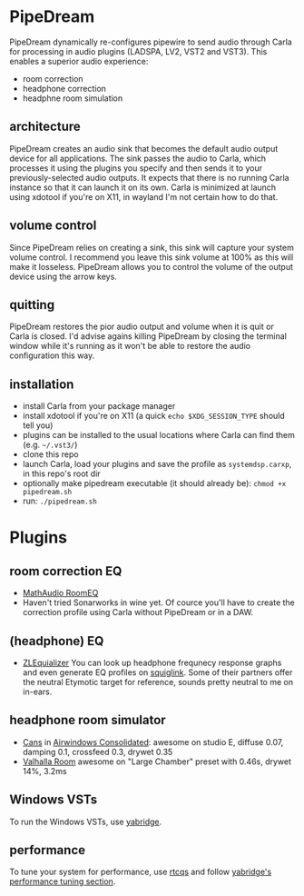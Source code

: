 # PipeDream

PipeDream dynamically re-configures pipewire to send audio through Carla for processing in audio plugins (LADSPA, LV2, VST2 and VST3).
This enables a superior audio experience:
 * room correction
 * headphone correction
 * headphne room simulation

## architecture
PipeDream creates an audio sink that becomes the default audio output device for all applications.
The sink passes the audio to Carla, which processes it using the plugins you specify and then sends it to your previously-selected audio outputs.
It expects that there is no running Carla instance so that it can launch it on its own.
Carla is minimized at launch using xdotool if you're on X11, in wayland I'm not certain how to do that.

## volume control
Since PipeDream relies on creating a sink, this sink will capture your system volume control.
I recommend you leave this sink volume at 100% as this will make it losseless.
PipeDream allows you to control the volume of the output device using the arrow keys.

## quitting
PipeDream restores the pior audio output and volume when it is quit or Carla is closed.
I'd advise agains killing PipeDream by closing the terminal window while it's running as it won't be able to restore the audio configuration this way.

## installation
 * install Carla from your package manager
 * install xdotool if you're on X11 (a quick `echo $XDG_SESSION_TYPE` should tell you)
 * plugins can be installed to the usual locations where Carla can find them (e.g. `~/.vst3/`)
 * clone this repo
 * launch Carla, load your plugins and save the profile as `systemdsp.carxp`, in this repo's root dir
 * optionally make pipedream executable (it should already be): `chmod +x pipedream.sh`
 * run: `./pipedream.sh`


# Plugins
## room correction EQ
 * [MathAudio RoomEQ](https://mathaudio.com/room-eq.htm) 
 * Haven't tried Sonarworks in wine yet.
Of cource you'll have to create the correction profile using Carla without PipeDream or in a DAW.

## (headphone) EQ
 * [ZLEquializer](https://github.com/ZL-Audio/ZLEqualizer)
You can look up headphone frequnecy response graphs and even generate EQ profiles on [squiglink](https://squig.link/).
Some of their partners offer the neutral Etymotic target for reference, sounds pretty neutral to me on in-ears.

## headphone room simulator
 * [Cans](https://www.airwindows.com/cans/) in [Airwindows Consolidated](https://github.com/baconpaul/airwin2rack/releases/tag/DAWPlugin): awesome on studio E, diffuse 0.07, damping 0.1, crossfeed 0.3, drywet 0.35
 * [Valhalla Room](https://valhalladsp.com/shop/reverb/valhalla-room/) awesome on "Large Chamber" preset with 0.46s, drywet 14%, 3.2ms

## Windows VSTs
To run the Windows VSTs, use [yabridge](https://github.com/robbert-vdh/yabridge).

## performance
To tune your system for performance, use [rtcqs](https://github.com/autostatic/rtcqs) and follow [yabridge's performance tuning section](https://github.com/robbert-vdh/yabridge?tab=readme-ov-file#performance-tuning).
